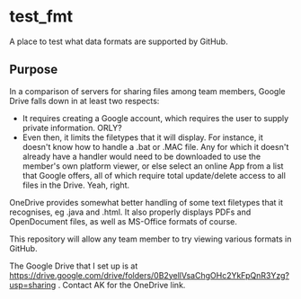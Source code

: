 # test_fmt
A place to test what data formats are supported by GitHub.
## Purpose
In a comparison of servers for sharing files among team members, Google Drive falls down in at least two respects:
 
 - It requires creating a Google account, which requires the user to supply private information. ORLY?
 - Even then, it limits the filetypes that it will display. For instance, it doesn't know how to handle a .bat or .MAC file. Any for which it doesn't already have a handler would need to be downloaded to use the member's own platform viewer, or else select an online App from a list that Google offers, all of which require total update/delete access to all files in the Drive. Yeah, right.
 
OneDrive provides somewhat better handling of some text filetypes that it recognises, eg .java and .html. It also properly displays PDFs and OpenDocument files, as well as MS-Office formats of course.

This repository will allow any team member to try viewing various formats in GitHub.

The Google Drive that I set up is at https://drive.google.com/drive/folders/0B2yellVsaChgOHc2YkFpQnR3Yzg?usp=sharing .
Contact AK for the OneDrive link.
